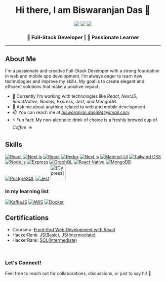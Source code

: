 <div align='center'>
<h1>Hi there, I am Biswaranjan Das 👋</h1>
<p>
  <a href="https://www.linkedin.com/in/biswaranjan-das-3b403a171/"><img src="https://img.shields.io/badge/LinkedIn-Connect-blue"></a>
  <a href="https://twitter.com/biswadas_1997"><img src="https://img.shields.io/badge/Twitter-Follow-red"></a>
  <a href="https://www.instagram.com/biswadas_1997/"><img src="https://img.shields.io/badge/Instagram-Follow-violet"></a>
</p>
<h3>
  🚀 Full-Stack Developer | 🌱 Passionate Learner
</h3>
</div>

---

## About Me

I'm a passionate and creative Full-Stack Developer with a strong foundation in web and mobile app development. I'm always eager to learn new technologies and improve my skills. My goal is to create elegant and efficient solutions that make a positive impact.

- 🚀 Currently I'm working with technologies like <i>React, NextJS, ReactNative, Nodejs, Express, Jest, and MongoDB</i>.
- 💬 Ask me about anything related to web and mobile development.
- 📫 You can reach me at <i>biswaranjan.das694@gmail.com</i>.
- ⚡ Fun fact: My non-alcoholic drink of choice is a freshly brewed cup of <i>Coffee</i>. ☕

## Skills
  [![React](https://skillicons.dev/icons?i=js)](https://reactjs.org/)
  [![Next.js](https://skillicons.dev/icons?i=ts)](https://nextjs.org/)
  [![React](https://skillicons.dev/icons?i=react)](https://reactjs.org/)
  [![Redux](https://skillicons.dev/icons?i=redux)](https://redux.js.org/)
  [![Next.js](https://skillicons.dev/icons?i=nextjs)](https://nextjs.org/)
  [![Material-UI](https://skillicons.dev/icons?i=materialui)](https://mui.com/)
  [![Tailwind CSS](https://skillicons.dev/icons?i=tailwind)](https://tailwindcss.com/)
  [![Node.js](https://skillicons.dev/icons?i=nodejs)](https://nodejs.org/)
  [![Express](https://skillicons.dev/icons?i=expressjs)](https://expressjs.com/)
  [![GraphQL](https://skillicons.dev/icons?i=graphql)](https://graphql.org/)
  [![React Native](https://skillicons.dev/icons?i=react)](https://reactnative.dev/)
  [![MongoDB](https://skillicons.dev/icons?i=mongodb)](https://www.mongodb.com/)
  [![PostgreSQL](https://skillicons.dev/icons?i=postgresql)](https://www.postgresql.org/)
  [![Jest](https://skillicons.dev/icons?i=jest)](https://jestjs.io/)
  [<img src='https://user-images.githubusercontent.com/68279555/200387386-276c709f-380b-46cc-81fd-f292985927a8.png' height='50px' alt='[Cypress]'/>](https://docs.cypress.io/guides/end-to-end-testing/writing-your-first-end-to-end-test)
  <!--[![Testing Library](https://skillicons.dev/icons?i=testing)](https://testing-library.com/)-->
<!---- 💻 Frontend: -->
<!---- 🌐 Backend: -->
<!--- 📱 Mobile: -->
<!---- 🛠️ Database:-->
<!---- ⚙️ Testing: -->

### In my learning list
  [![KafkaJS](https://skillicons.dev/icons?i=kafka)](https://kafka.js.org/docs/getting-started)
  [![AWS](https://skillicons.dev/icons?i=aws)](https://docs.aws.amazon.com/)
  [![Docker](https://skillicons.dev/icons?i=docker)](https://docs.docker.com/guides/get-started/)

## Certifications

- Coursera: [Front-End Web Development with React](https://www.coursera.org/account/accomplishments/verify/NE59PKQ59B9E?utm_source=link&utm_medium=certificate&utm_content=cert_image&utm_campaign=sharing_cta&utm_product=course)
- HackerRank: [JS(Basic)](https://www.hackerrank.com/certificates/538e807de265), [JS(Intermediate)](https://www.hackerrank.com/certificates/d9ba468cfc72)
- HackerRank: [SQL(Intermediate)](https://www.hackerrank.com/certificates/e69ac2a46a4a)

<br>
<div align="start">
  <h3>Let's Connect!</h3>
  <p>Feel free to reach out for collaborations, discussions, or just to say hi! 🌟</p>
</div>
